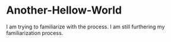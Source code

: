 # Another-Hellow-World
I am trying to familiarize with the process.
I am still furthering my familiarization process.
